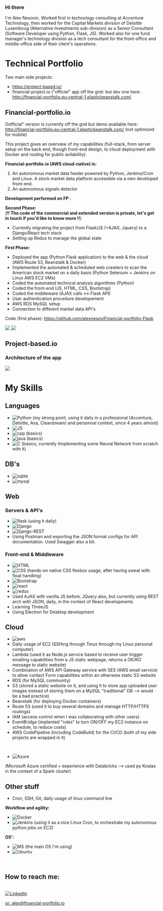 ### Hi there 

I'm Alex Nesovic. Worked first in technology consulting at Accenture Technology, then worked for the Capital Markets division of Deloitte Luxemboug (Alternative Investments sub-division) as a Senior Consultant (Software Developer using Python, Flask, JS). Worked also for one fund manager's technology division as a tech consultant for the front-office and middle-office side of their client's operations. <br>

# Technical Portfolio

Two main side projects: 
- https://project-based.io/
- financial-project.io ("officiel" app off the grid: but dev one here:  http://financial-portfolio.eu-central-1.elasticbeanstalk.com/ 

## Financial-portfolio.io

Oofficial" version is currently off the grid but demo available here: http://financial-portfolio.eu-central-1.elasticbeanstalk.com/  (not optimized for mobile)

This project gives an overview of my capabilities (full-stack, from server setup on the back end, though front-end design, to cloud deployment with Docker and routing for public avilability).

<b>Financial-portfolio.io (AWS cloud-native) is: </b>
1. An autonomous market data feeder powered by Python, Jenkins/Cron and Linux. A stock market data platform accessible via a own developed front-end.
2. An autonomous signals detector

<b>Development performed on FP : </b>

<b>Second Phase:</b> <br> (**!! The code of the commercial and extended version is private, let's get in touch if you'd like to know more !!**)
- Currently migrating the project from Flask/JS (+AJAX, Jquery) to a Django/React tech stack
- Setting up Redux to manage the global state

<b>First Phase:</b> <br>
- Deployed the app (Python Flask application) to the web & the cloud (AWS Route 53, Beanstalk & Docker)
- Implemented the automated & scheduled web crawlers to scan the American stock market on a daily basis (Python Selenium + Jenkins on Linux AWS EC2 VMs)
- Coded the automated technical analysis algorithms (Python)
- Coded the front-end (JS, HTML, CSS, Bootstrap)
- Coded the middleware (AJAX calls <-> Flask API)
- User authentication procedure developement
- AWS RDS MySQL setup 
- Connection to different market data API's

Code (first phase): https://github.com/alexnesov/Financial-portfolio-Flask

<img src="https://github.com/alexnesov/Financial-portfolio-io-advanced-Flask/blob/main/SV/static/signal_flow_na2.png">
<img src="https://github.com/alexnesov/Get-the-signals/blob/8dab1ac794c2fe0524169f6ca1cd316cad621bf1/SV/static/dash.png">

## Project-based.io

### Architecture of the app

<img src="https://github.com/alexnesov/project_based_io/blob/main/documentation/diagrams/data_flow.png">


# My Skills

## Languages
- <img alt="Python" src="https://img.shields.io/badge/Python-3776AB?style=for-the-badge&logo=python&logoColor=white"/> (my strong point, using it daily in a professional (Accenture, Deloitte, Axa, Clearstream) and personnal context, since 4 years almost)
- <img alt="JS" src="https://img.shields.io/badge/JavaScript-F7DF1E?style=for-the-badge&logo=javascript&logoColor=black"/> 
- <img alt="cpp" src="https://img.shields.io/badge/C%2B%2B-00599C?style=for-the-badge&logo=c%2B%2B&logoColor=white"/> (basics)
- <img alt="java" src="https://img.shields.io/badge/Java-ED8B00?style=for-the-badge&logo=java&logoColor=white"/> (basics)
- <img alt="C" src="https://img.shields.io/badge/C-00599C?style=for-the-badge&logo=c&logoColor=white"/> (basics, currently ilmplementing some Neural Network from scratch with it)


## DB's
- <img alt="sqlite" src="https://img.shields.io/badge/SQLite-07405E?style=for-the-badge&logo=sqlite&logoColor=white"/>
- <img alt="mysql" src="https://img.shields.io/badge/MySQL-00000F?style=for-the-badge&logo=mysql&logoColor=white"/>

## Web

### Servers & API's
- <img alt="flask" src="https://img.shields.io/badge/Flask-000000?style=for-the-badge&logo=flask&logoColor=white"/> (using it daily)
- <img alt="Django" src="https://img.shields.io/badge/Django-092E20?style=for-the-badge&logo=django&logoColor=green"/>
- <img alt="Django-REST" src="https://img.shields.io/badge/DJANGO-REST-ff1709?style=for-the-badge&logo=django&logoColor=white&color=ff1709&labelColor=gray"/>
- Using Postman and exporting the JSON format configs for API documentation. Used Swagger also a bit.

### Front-end & Middleware
- <img alt="HTML" src="https://img.shields.io/badge/HTML-239120?style=for-the-badge&logo=html5&logoColor=white"/>
- <img alt="CSS" src="https://img.shields.io/badge/CSS-239120?&style=for-the-badge&logo=css3&logoColor=white"/> (hands-on native CSS flexbox usage, after having sweat with float handling)
- <img alt="Bootstrap" src="https://img.shields.io/badge/Bootstrap-563D7C?style=for-the-badge&logo=bootstrap&logoColor=white"/>
- <img alt="react" src="https://img.shields.io/badge/React-20232A?style=for-the-badge&logo=react&logoColor=61DAFB"/> 
- <img alt="redux" src="https://img.shields.io/badge/Redux-593D88?style=for-the-badge&logo=redux&logoColor=white"/> 
- Used AJAX with vanilla JS before, JQuery also, but currently using REST arch with JSON, daily, in the context of React developments
- Learning ThreeJS
- Using Electron for Desktop development 

## Cloud

   
- <img alt="aws" src="https://img.shields.io/badge/Amazon_AWS-FF9900?style=for-the-badge&logo=amazonaws&logoColor=white"/>
- Daily usage of EC2 (SSHing through Tmux through my Linux personal computer)
- Lambda (used it as Node.js service based to receive user trigger emailing capabilities from a JS static webpage, returns a OK/KO message to static website)
- Combination of AWS API Gateway service with SES (AWS email service) to allow contact Form capabilities within an otherwise static S3 website
- RDS (for MySQL community)
- S3 (stored a static website on it, and using it to store app uploaded user images instead of storing them on a MySQL "traditional" DB --> would be a bad practice)
- Beanstalk (for deploying Docker containers)
- Route 53 (used it to buy several domains and manage HTTP/HTTPS routings)
- IAM (access control when I was collaborating with other users)
- EventBridge (implented "rules" to turn ON/OFF my EC2 instance on schedule, to reduce costs)
- AWS CodePipeline (including CodeBuild) for the CI/CD (both of my side projects are wrapped in it)

<br>

- <img alt="Azure" src="https://img.shields.io/badge/microsoft%20azure-0089D6?style=for-the-badge&logo=microsoft-azure&logoColor=white"/>
(Microsoft Azure certified + experience with Databricks --> used py Koalas in the context of a Spark cluster)

## Other stuff

- Cron, SSH, Git, daily usage of linux command line


<b>Workflow and agility: </b>
- <img alt="Docker" src="https://img.shields.io/badge/Docker-2CA5E0?style=for-the-badge&logo=docker&logoColor=white"/>
- <img alt="Jenkins" src="https://img.shields.io/badge/Jenkins-D24939?style=for-the-badge&logo=Jenkins&logoColor=white"/> (using it as a nice Linux Cron, to orchestrate my autonomous python jobs on EC2)


<b>OS': </b>
- <img alt="MS" src="https://img.shields.io/badge/Ubuntu-E95420?style=for-the-badge&logo=ubuntu&logoColor=white"/> (the main OS I'm using)
- <img alt="Ubuntu" src="https://img.shields.io/badge/Windows-0078D6?style=for-the-badge&logo=windows&logoColor=white"/>

<br>

## How to reach me: 

<br>
<a href="https://www.linkedin.com/in/alexandre-nesovic-627004144">
<img alt="LinkedIn" src="https://img.shields.io/badge/LinkedIn-0077B5?style=for-the-badge&logo=linkedin&logoColor=white"/>

or: alex@financial-portfolio.io




